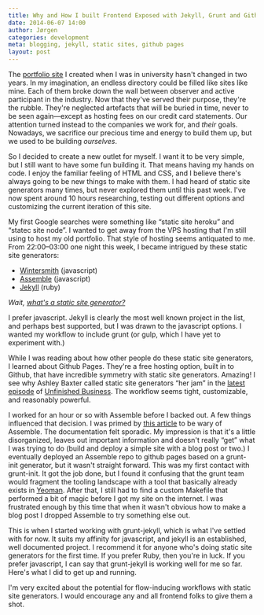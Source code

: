 ```yaml
---
title: Why and How I built Frontend Exposed with Jekyll, Grunt and Github Pages
date: 2014-06-07 14:00
author: Jørgen
categories: development
meta: blogging, jekyll, static sites, github pages
layout: post
---
```


The [portfolio site](http://jorgen.co) I created when I was in university hasn't changed in two years. In my imagination, an endless directory could be filled like sites like mine. Each of them broke down the wall between observer and active participant in the industry. Now that they've served their purpose, they're the rubble. They're neglected artefacts that will be buried in time, never to be seen again—except as hosting fees on our credit card statements. Our attention turned instead to the companies we work for, and *their* goals. Nowadays, we sacrifice our precious time and energy to build them up, but we used to be building *ourselves*.

So I decided to create a new outlet for myself. I want it to be very simple, but I still want to have some fun building it. That means having my hands on code. I enjoy the familiar feeling of HTML and CSS, and I believe there's always going to be new things to make with them. I had heard of static site generators many times, but never explored them until this past week. I've now spent around 10 hours researching, testing out different options and customizing the current iteration of this site.

My first Google searches were something like “static site heroku” and “statec site node”. I wanted to get away from the VPS hosting that I'm still using to host my old portfolio. That style of hosting seems antiquated to me. From 22:00–03:00 one night this week, I became intrigued by these static site generators:

- [Wintersmith](http://wintersmith.io/) (javascript)
- [Assemble](http://assemble.io/) (javascript)
- [Jekyll](http://jekyllrb.com/) (ruby)

*Wait, [what's a static site generator?](#)*

I prefer javascript. Jekyll is clearly the most well known project in the list, and perhaps best supported, but I was drawn to the javascript options. I wanted my workflow to include grunt (or gulp, which I have yet to experiment with.)

While I was reading about how other people do these static site generators, I learned about Github Pages. They're a free hosting option, built in to Github, that have incredible symmetry with static site generators. Amazing! I see why Ashley Baxter called static site generators “her jam” in the [latest episode](http://unfinished.bz/71) of [Unfinished Business](http://unfinished.bz). The workflow seems tight, customizable, and reasonably powerful.

I worked for an hour or so with Assemble before I backed out. A few things influenced that decision. I was primed by [this article](#) to be wary of Assemble. The documentation felt sporadic. My impression is that it's a little disorganized,  leaves out important information and doesn't really “get” what I was trying to do (build and deploy a simple site with a blog post or two.) I eventually deployed an Assemble repo to github pages based on a grunt-init generator, but it wasn't straight forward. This was my first contact with grunt-init. It got the job done, but I found it confusing that the grunt team would fragment the tooling landscape with a tool that basically already exists in [Yeoman](http://yeoman.io). After that, I still had to find a custom Makefile that performed a bit of magic before I got my site on the internet. I was frustrated enough by this time that when it wasn't obvious how to make a blog post I dropped Assemble to try something else out.

This is when I started working with grunt-jekyll, which is what I've settled with for now. It suits my affinity for javascript, and jekyll is an established, well documented project. I recommend it for anyone who's doing static site generators for the first time. If you prefer Ruby, then you're in luck. If you prefer javascript, I can say that grunt-jekyll is working well for me so far. Here's what I did to get up and running.

I'm very excited about the potential for flow-inducing workflows with static site generators. I would encourage any and all frontend folks to give them a shot.